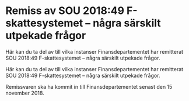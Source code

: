 # Remiss av SOU 2018:49 F-skattesystemet – några särskilt utpekade frågor

Här kan du ta del av till vilka instanser Finansdepartementet har remitterat SOU 2018:49 F-skattesystemet – några särskilt utpekade frågor.

Här kan du ta del av till vilka instanser Finansdepartementet har remitterat SOU 2018:49 F-skattesystemet – några särskilt utpekade frågor.

Remissvaren ska ha kommit in till Finansdepartementet senast den
15 november 2018.
